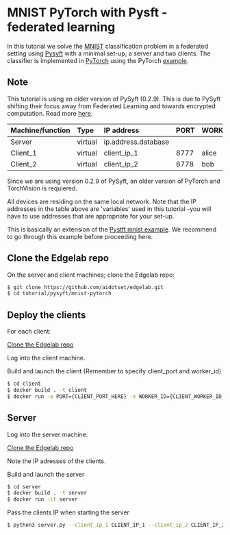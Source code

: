 
# MNIST PyTorch with Pysft - federated learning
In this tutorial we solve the [MNIST](http://yann.lecun.com/exdb/mnist/) classification problem in a federated setting using [Pysyft](https://github.com/OpenMined/PySyft/tree/PySyft/syft_0.2.x) with a minimal set-up; a server and two clients. The classifier is implemented in [PyTorch](https://pytorch.org/) using the PyTorch [example](https://github.com/pytorch/examples/tree/master/mnist).


## Note
This tutorial is using an older version of PySyft (0.2.9). This is due to PySyft shifting their focus away from Federated Learning and towards encrypted computation. Read more [here](https://github.com/OpenMined/PySyft).

| Machine/function | Type | IP address | PORT | WORKER_ID|
|-|:-|:-|:-|:-|
| Server | virtual | ip.address.database| | |
| Client_1 | virtual |  client_ip_1 | 8777 | alice |
| Client_2 | virtual |  client_ip_2 | 8778 | bob |

Since we are using version 0.2.9 of PySyft, an older version of PyTorch and TorchVision is requiered.

All devices are residing on the same local network. Note that the IP addresses in the table above are 'variables' used in this tutorial -you will have to use addresses that are appropriate for your set-up. 

This is basically an extension of the [Pystft mnist example](https://github.com/OpenMined/PySyft/tree/PySyft/syft_0.2.x/examples/tutorials/advanced/websockets_mnist). We recommend to go through this example before proceeding here.

## Clone the Edgelab repo
On the server and client machines; clone the Edgelab repo:
````bash
$ git clone https://github.com/aidotset/edgelab.git
$ cd tutorial/pysyft/mnist-pytorch
````

## Deploy the clients
For each client: 

[Clone the Edgelab repo](#Clone-the-Edgelab-repo)

Log into the client machine.

Build and launch the client (Remember to specify client_port and worker_id) 
````bash
$ cd client
$ docker build . -t client
$ docker run -e PORT={CLIENT_PORT_HERE} -e WORKER_ID={CLIENT_WORKER_ID_HERE} -it -CLIENT_PORT:{CLIENT_PORT_HERE} client
````

## Server
Log into the server machine.

[Clone the Edgelab repo](#Clone-the-Edgelab-repo)

Note the IP adresses of the clients. 

Build and launch the server
````bash
$ cd server
$ docker build . -t server
$ docker run -it server
````
Pass the clients IP when starting the server
````bash
$ python3 server.py --client_ip_1 CLIENT_IP_1 --client_ip_2 CLIENT_IP_2
````
